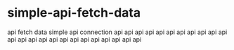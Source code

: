 # simple-api-fetch-data
api fetch data simple
api connection
api api api api api api api api api api api api api api api api api api api  api api api api api
  
